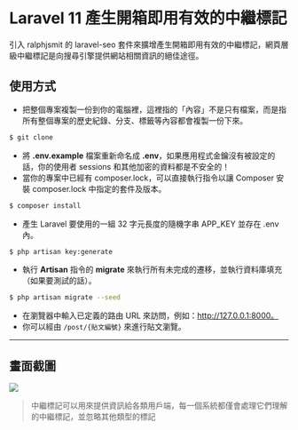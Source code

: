 # Laravel 11 產生開箱即用有效的中繼標記

引入 ralphjsmit 的 laravel-seo 套件來擴增產生開箱即用有效的中繼標記，網頁層級中繼標記是向搜尋引擎提供網站相關資訊的絕佳途徑。

## 使用方式
- 把整個專案複製一份到你的電腦裡，這裡指的「內容」不是只有檔案，而是指所有整個專案的歷史紀錄、分支、標籤等內容都會複製一份下來。
```sh
$ git clone
```
- 將 __.env.example__ 檔案重新命名成 __.env__，如果應用程式金鑰沒有被設定的話，你的使用者 sessions 和其他加密的資料都是不安全的！
- 當你的專案中已經有 composer.lock，可以直接執行指令以讓 Composer 安裝 composer.lock 中指定的套件及版本。
```sh
$ composer install
```
- 產⽣ Laravel 要使用的一組 32 字元長度的隨機字串 APP_KEY 並存在 .env 內。
```sh
$ php artisan key:generate
```
- 執行 __Artisan__ 指令的 __migrate__ 來執行所有未完成的遷移，並執行資料庫填充（如果要測試的話）。
```sh
$ php artisan migrate --seed
```
- 在瀏覽器中輸入已定義的路由 URL 來訪問，例如：http://127.0.0.1:8000。
- 你可以經由 `/post/{貼文編號}` 來進行貼文瀏覽。

----

## 畫面截圖
![](https://i.imgur.com/8pP8i2b.png)
> 中繼標記可以用來提供資訊給各類用戶端，每一個系統都僅會處理它們理解的中繼標記，並忽略其他類型的標記
